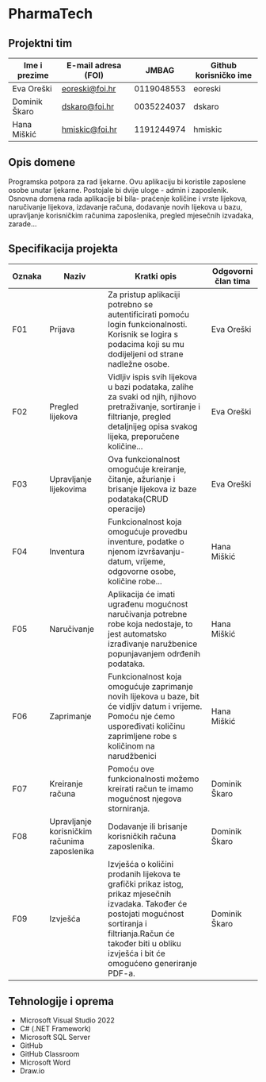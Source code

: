
# PharmaTech 

## Projektni tim

Ime i prezime | E-mail adresa (FOI) | JMBAG | Github korisničko ime
------------  | ------------------- | ----- | ---------------------
Eva Oreški | eoreski@foi.hr | 0119048553 | eoreski
Dominik Škaro | dskaro@foi.hr | 0035224037 | dskaro
Hana Miškić | hmiskic@foi.hr | 1191244974| hmiskic


## Opis domene
Programska potpora za rad ljekarne. Ovu aplikaciju bi koristile zaposlene osobe unutar ljekarne. Postojale bi dvije uloge - admin i zaposlenik. Osnovna domena rada aplikacije bi bila- praćenje količine i vrste lijekova, naručivanje lijekova, izdavanje računa, dodavanje novih lijekova u bazu, upravljanje korisničkim računima zaposlenika, pregled mjesečnih izvadaka, zarade...

## Specifikacija projekta

Oznaka | Naziv | Kratki opis | Odgovorni član tima
------ | ----- | ----------- | -------------------
F01 |Prijava  | Za pristup aplikaciji potrebno se autentificirati pomoću login funkcionalnosti. Korisnik se logira s podacima koji su mu dodijeljeni od strane nadležne osobe. | Eva Oreški
F02 |Pregled lijekova  | Vidljiv ispis svih lijekova u bazi podataka, zalihe za svaki od njih, njihovo pretraživanje, sortiranje i filtrianje, pregled detaljnijeg opisa svakog lijeka, preporučene količine...  | Eva Oreški
F03 |Upravljanje lijekovima | Ova funkcionalnost omogućuje kreiranje, čitanje, ažurianje i brisanje lijekova iz baze podataka(CRUD operacije) | Eva Oreški
F04 |Inventura| Funkcionalnost koja omogućuje provedbu inventure, podatke o njenom izvršavanju- datum, vrijeme, odgovorne osobe, količine robe...| Hana Miškić
F05 |Naručivanje  | Aplikacija će imati ugrađenu mogućnost naručivanja potrebne robe koja nedostaje, to jest automatsko izrađivanje naružbenice popunjavanjem odrđenih podataka. | Hana Miškić
F06 |Zaprimanje | Funkcionalnost koja omogućuje zaprimanje novih lijekova u baze, bit će vidljiv datum i vrijeme. Pomoću nje ćemo uspoređivati količinu zaprimljene robe s količinom na narudžbenici |Hana Miškić
F07 |Kreiranje računa  |Pomoću ove funkcionalnosti možemo kreirati račun te imamo mogućnost njegova storniranja.| Dominik Škaro
F08 |Upravljanje korisničkim računima zaposlenika | Dodavanje ili brisanje korisničkih računa zaposlenika.  | Dominik Škaro
F09 |Izvješća | Izvješća o količini prodanih lijekova te grafički prikaz istog, prikaz mjesečnih izvadaka. Također će postojati mogućnost sortiranja i filtrianja.Račun će također biti u obliku izvješća i bit će omogućeno generiranje PDF-a. | Dominik Škaro

## Tehnologije i oprema
- Microsoft Visual Studio 2022
- C# (.NET Framework)
- Microsoft SQL Server
- GitHub
- GitHub Classroom
- Microsoft Word
- Draw.io
